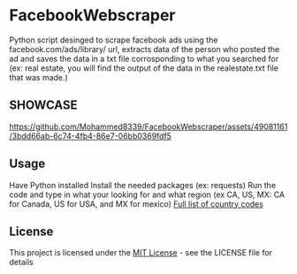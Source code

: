 # FacebookWebscraper
Python script desinged to scrape facebook ads using the facebook.com/ads/library/ url, extracts data of the person who posted the ad and saves the data in a txt file
corrosponding to what you searched for (ex: real estate, you will find the output of the data in the realestate.txt file that was made.)

## SHOWCASE
https://github.com/Mohammed8339/FacebookWebscraper/assets/49081161/3bdd66ab-6c74-4fb4-86e7-06bb0369fdf5

## Usage
Have Python installed
Install the needed packages (ex: requests)
Run the code and type in what your looking for and what region (ex CA, US, MX: CA for Canada, US for USA, and MX for mexico)
[Full list of country codes](https://www.iban.com/country-codes)

## License
This project is licensed under the [MIT License](https://github.com/Mohammed8339/CipherMate/blob/main/LICENSE) - see the LICENSE file for details

